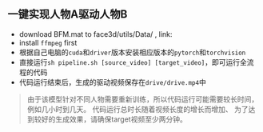 ## 一键实现人物A驱动人物B
- download BFM.mat to face3d/utils/Data/ , link:
- install `ffmpeg` first
- 根据自己电脑的`cuda`和`driver`版本安装相应版本的`pytorch`和`torchvision`
- 直接运行`sh pipeline.sh [source_video] [target_video]`，即可运行全流程的代码
- 代码运行结束后，生成的驱动视频保存在`drive/drive.mp4`中

> 由于该模型针对不同人物需要重新训练，所以代码运行可能需要较长时间，例如几小时到几天。
> 代码运行总时长随着视频长度的增长而增加、
> 为了达到较好的生成效果，请确保target视频至少两分钟。
